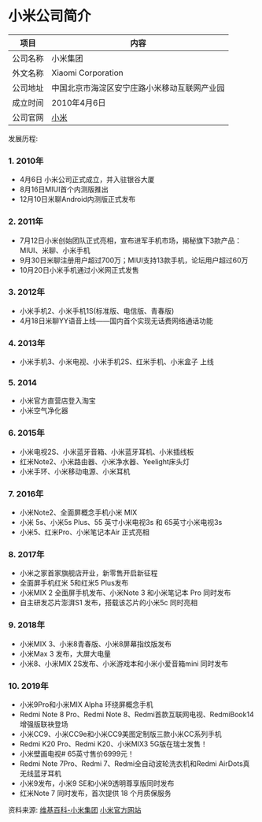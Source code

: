 # 小米公司简介

|项目|内容|
|-----|-----|
|公司名称|小米集团|
|外文名称|Xiaomi Corporation|
|公司地址|中国北京市海淀区安宁庄路小米移动互联网产业园|
|成立时间|2010年4月6日|
|公司官网|[小米](https://www.mi.com/)|


发展历程:
### 1. 2010年
* 4月6日 小米公司正式成立，并入驻银谷大厦
* 8月16日MIUI首个内测版推出
* 12月10日米聊Android内测版正式发布

### 2. 2011年
* 7月12日小米创始团队正式亮相，宣布进军手机市场，揭秘旗下3款产品：MIUI、米聊、小米手机
* 9月30日米聊注册用户超过700万；MIUI支持13款手机，论坛用户超过60万
* 10月20日小米手机通过小米网正式发售

### 3. 2012年
* 小米手机2、小米手机1S(标准版、电信版、青春版)
* 4月18日米聊YY语音上线——国内首个实现无话费网络通话功能


### 4. 2013年

* 小米手机3、小米电视、小米手机2S、红米手机、小米盒子 上线

### 5. 2014
* 小米官方直营店登入淘宝
* 小米空气净化器

###  6. 2015年

* 小米电视2S、小米蓝牙音箱、小米蓝牙耳机、小米插线板
* 红米Note2、小米路由器、小米净水器、Yeelight床头灯
* 小米手环、小米移动电源、小米耳机

### 7. 2016年
* 小米Note2、全面屏概念手机小米 MIX
* 小米 5s、小米5s Plus、55 英寸小米电视3s 和 65英寸小米电视3s
* 小米5、红米Pro、小米笔记本Air 正式亮相

### 8. 2017年
* 小米之家首家旗舰店开业，新零售开启新征程
* 全面屏手机红米 5和红米5 Plus发布
* 小米MIX 2 全面屏手机发布、小米Note 3 和小米笔记本 Pro 同时发布
* 自主研发芯片澎湃S1 发布，搭载该芯片的小米5c 同时亮相

### 9. 2018年
* 小米MIX 3、小米8青春版、小米8屏幕指纹版发布
* 小米Max 3 发布，大屏大电量
* 小米8、小米MIX 2S发布、小米游戏本和小米小爱音箱mini 同时发布

### 10. 2019年
* 小米9Pro和小米MIX Alpha 环绕屏概念手机
* Redmi Note 8 Pro、Redmi Note 8、Redmi首款互联网电视、RedmiBook14增强版联袂登场
* 小米CC9、小米CC9e和小米CC9美图定制版三款小米CC系列手机
* Redmi K20 Pro、Redmi K20、小米MIX3 5G版在瑞士发售！
* 小米壁画电视# 65英寸售价6999元！
* Redmi Note 7Pro、Redmi 7、Redmi全自动波轮洗衣机和Redmi AirDots真无线蓝牙耳机
* 小米9发布，小米9 SE和小米9透明尊享版同时发布
* 红米Note 7 同时发布，首次提供 18 个月质保服务

资料来源: 
[维基百科-小米集团](https://zh.wikipedia.org/zh-cn/%E5%B0%8F%E7%B1%B3%E9%9B%86%E5%9C%98)
[小米官方网站](https://www.mi.com/about/history)